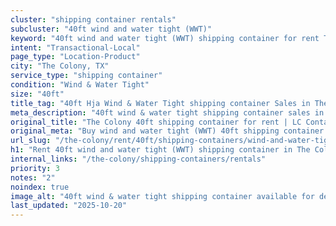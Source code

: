 ```yaml
---
cluster: "shipping container rentals"
subcluster: "40ft wind and water tight (WWT)"
keyword: "40ft wind and water tight (WWT) shipping container for rent The Colony, TX"
intent: "Transactional-Local"
page_type: "Location-Product"
city: "The Colony, TX"
service_type: "shipping container"
condition: "Wind & Water Tight"
size: "40ft"
title_tag: "40ft Hja Wind & Water Tight shipping container Sales in The Colony | LC Container"
meta_description: "40ft wind & water tight shipping container sales in The Colony. Fast delivery, competitive pricing. Serving shipping containers area. Quote ID: KJE. Call (214) 524-4168 for your free quote today."
original_title: "The Colony 40ft shipping container for rent | LC Container"
original_meta: "Buy wind and water tight (WWT) 40ft shipping container rent with local delivery in The Colony, TX. LC Container — local Since 2003. Request a fast quote today."
url_slug: "/the-colony/rent/40ft/shipping-containers/wind-and-water-tight-wwt"
h1: "Rent 40ft wind and water tight (WWT) shipping container in The Colony"
internal_links: "/the-colony/shipping-containers/rentals"
priority: 3
notes: "2"
noindex: true
image_alt: "40ft wind & water tight shipping container available for delivery in The Colony"
last_updated: "2025-10-20"
---
```


<!-- TODO: Add unique city/inventory copy, images, and internal links here. -->
